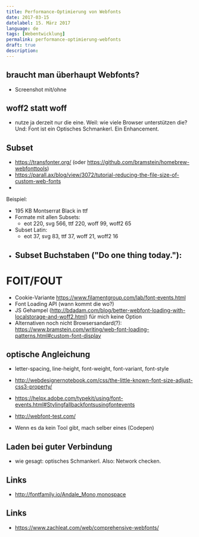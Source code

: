 ```yaml
---
title: Performance-Optimierung von Webfonts
date: 2017-03-15
datelabel: 15. März 2017
language: de
tags: [Webentwicklung]
permalink: performance-optimierung-webfonts
draft: true
description:
---
```


## braucht man überhaupt Webfonts?

- Screenshot mit/ohne

## woff2 statt woff
- nutze ja derzeit nur die eine. Weil: wie viele Browser unterstützen die? Und: Font ist ein Optisches Schmankerl. Ein Enhancement.

## Subset

- https://transfonter.org/ (oder https://github.com/bramstein/homebrew-webfonttools)
- https://parall.ax/blog/view/3072/tutorial-reducing-the-file-size-of-custom-web-fonts
-


Beispiel:
- 195 KB Montserrat Black in ttf
- Formate mit allen Subsets:
  - eot 220, svg 566, ttf 220, woff 99, woff2 65
- Subset Latin:
  - eot 37, svg 83, ttf 37, woff 21, woff2 16
- Subset Buchstaben ("Do one thing today."):
  -

# FOIT/FOUT

- Cookie-Variante https://www.filamentgroup.com/lab/font-events.html
- Font Loading API (wann kommt die wo?)
- JS Gehampel (http://bdadam.com/blog/better-webfont-loading-with-localstorage-and-woff2.html) für mich keine Option
- Alternativen noch nicht Browsersandard(?): https://www.bramstein.com/writing/web-font-loading-patterns.html#custom-font-display

## optische Angleichung

- letter-spacing, line-height, font-weight, font-variant, font-style
- http://webdesignernotebook.com/css/the-little-known-font-size-adjust-css3-property/

- https://helpx.adobe.com/typekit/using/font-events.html#Stylingfallbackfontsusingfontevents
- http://webfont-test.com/
- Wenn es da kein Tool gibt, mach selber eines (Codepen)


## Laden bei guter Verbindung

- wie gesagt: optisches Schmankerl. Also: Network checken.



## Links


- http://fontfamily.io/Andale_Mono,monospace


## Links

- https://www.zachleat.com/web/comprehensive-webfonts/
